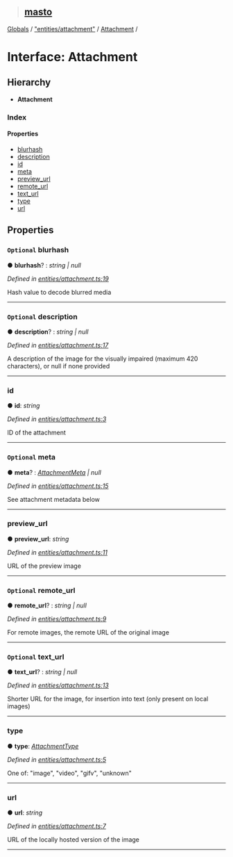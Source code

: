 > ## [masto](../README.md)

[Globals](../globals.md) / ["entities/attachment"](../modules/_entities_attachment_.md) / [Attachment](_entities_attachment_.attachment.md) /

# Interface: Attachment

## Hierarchy

* **Attachment**

### Index

#### Properties

* [blurhash](_entities_attachment_.attachment.md#optional-blurhash)
* [description](_entities_attachment_.attachment.md#optional-description)
* [id](_entities_attachment_.attachment.md#id)
* [meta](_entities_attachment_.attachment.md#optional-meta)
* [preview_url](_entities_attachment_.attachment.md#preview_url)
* [remote_url](_entities_attachment_.attachment.md#optional-remote_url)
* [text_url](_entities_attachment_.attachment.md#optional-text_url)
* [type](_entities_attachment_.attachment.md#type)
* [url](_entities_attachment_.attachment.md#url)

## Properties

### `Optional` blurhash

● **blurhash**? : *string | null*

*Defined in [entities/attachment.ts:19](https://github.com/neet/masto.js/blob/80b1796/src/entities/attachment.ts#L19)*

Hash value to decode blurred media

___

### `Optional` description

● **description**? : *string | null*

*Defined in [entities/attachment.ts:17](https://github.com/neet/masto.js/blob/80b1796/src/entities/attachment.ts#L17)*

A description of the image for the visually impaired (maximum 420 characters), or null if none provided

___

###  id

● **id**: *string*

*Defined in [entities/attachment.ts:3](https://github.com/neet/masto.js/blob/80b1796/src/entities/attachment.ts#L3)*

ID of the attachment

___

### `Optional` meta

● **meta**? : *[AttachmentMeta](_entities_attachment_.attachmentmeta.md) | null*

*Defined in [entities/attachment.ts:15](https://github.com/neet/masto.js/blob/80b1796/src/entities/attachment.ts#L15)*

See attachment metadata below

___

###  preview_url

● **preview_url**: *string*

*Defined in [entities/attachment.ts:11](https://github.com/neet/masto.js/blob/80b1796/src/entities/attachment.ts#L11)*

URL of the preview image

___

### `Optional` remote_url

● **remote_url**? : *string | null*

*Defined in [entities/attachment.ts:9](https://github.com/neet/masto.js/blob/80b1796/src/entities/attachment.ts#L9)*

For remote images, the remote URL of the original image

___

### `Optional` text_url

● **text_url**? : *string | null*

*Defined in [entities/attachment.ts:13](https://github.com/neet/masto.js/blob/80b1796/src/entities/attachment.ts#L13)*

Shorter URL for the image, for insertion into text (only present on local images)

___

###  type

● **type**: *[AttachmentType](../modules/_entities_attachment_.md#attachmenttype)*

*Defined in [entities/attachment.ts:5](https://github.com/neet/masto.js/blob/80b1796/src/entities/attachment.ts#L5)*

One of: "image", "video", "gifv", "unknown"

___

###  url

● **url**: *string*

*Defined in [entities/attachment.ts:7](https://github.com/neet/masto.js/blob/80b1796/src/entities/attachment.ts#L7)*

URL of the locally hosted version of the image

___